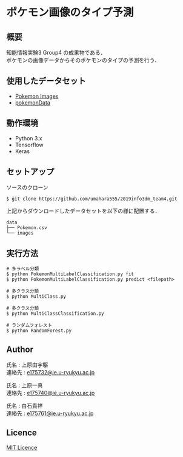 # ポケモン画像のタイプ予測

## 概要

知能情報実験3 Group4 の成果物である．  
ポケモンの画像データからそのポケモンのタイプの予測を行う．

## 使用したデータセット

- [Pokemon Images](https://www.kaggle.com/dollarakshay/pokemon-images)
- [pokemonData](https://github.com/lgreski/pokemonData)

## 動作環境

- Python 3.x
- Tensorflow
- Keras

## セットアップ

ソースのクローン
```
$ git clone https://github.com/umahara555/2019info3dm_team4.git
```

上記からダウンロードしたデータセットを以下の様に配置する．
```
data
├── Pokemon.csv
└── images
```

## 実行方法

```
# 多ラベル分類
$ python PokemonMultiLabelClassification.py fit
$ python PokemonMultiLabelClassification.py predict <filepath>
```

```
# 多クラス分類
$ python MultiClass.py
```

```
# 多クラス分類
$ python MultiClassClassification.py
```

```
# ランダムフォレスト
$ python RandomForest.py
```

## Author

氏名 : 上原由宇駆  
連絡先 : e175732@ie.u-ryukyu.ac.jp

氏名 : 上原一真  
連絡先 : e175740@ie.u-ryukyu.ac.jp

氏名 : 白石貴祥  
連絡先 : e175761@ie.u-ryukyu.ac.jp

## Licence

[MIT Licence](https://github.com/umahara555/2019info3dm_team4/blob/master/LICENSE)
